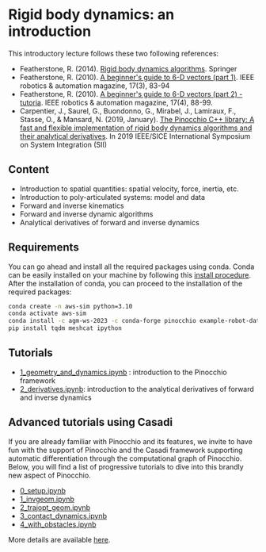 # Rigid body dynamics: an introduction

This introductory lecture follows these two following references:
  - Featherstone, R. (2014). [Rigid body dynamics algorithms](https://link.springer.com/content/pdf/10.1007/978-1-4899-7560-7.pdf). Springer
  - Featherstone, R. (2010). [A beginner's guide to 6-D vectors (part 1)](). IEEE robotics & automation magazine, 17(3), 83-94
  - Featherstone, R. (2010). [A beginner's guide to 6-D vectors (part 2) - tutoria](). IEEE robotics & automation magazine, 17(4), 88-99.
  - Carpentier, J., Saurel, G., Buondonno, G., Mirabel, J., Lamiraux, F., Stasse, O., & Mansard, N. (2019, January). [The Pinocchio C++ library: A fast and flexible implementation of rigid body dynamics algorithms and their analytical derivatives](https://hal.laas.fr/hal-01866228/document). In 2019 IEEE/SICE International Symposium on System Integration (SII)

## Content

* Introduction to spatial quantities: spatial velocity, force, inertia, etc.
* Introduction to poly-articulated systems: model and data
* Forward and inverse kinematics
* Forward and inverse dynamic algorithms
* Analytical derivatives of forward and inverse dynamics

## Requirements

You can go ahead and install all the required packages using conda. 
Conda can be easily installed on your machine by following this [install procedure](https://conda.io/projects/conda/en/latest/user-guide/install/index.html).
After the installation of conda, you can proceed to the installation of the required packages:
 
```bash
conda create -n aws-sim python=3.10
conda activate aws-sim
conda install -c agm-ws-2023 -c conda-forge pinocchio example-robot-data
pip install tqdm meshcat ipython
```

## Tutorials

* [1_geometry_and_dynamics.ipynb](./1_geometry_and_dynamics.ipynb) : introduction to the Pinocchio framework
* [2_derivatives.ipynb](./2_derivatives.ipynb): introduction to the analytical derivatives of forward and inverse dynamics

## Advanced tutorials using Casadi

If you are already familiar with Pinocchio and its features, we invite to have fun with the support of Pinocchio and the Casadi framework supporting automatic differentiation through the computational graph of Pinocchio. Below, you will find a list of progressive tutorials to dive into this brandly new aspect of Pinocchio.

* [0_setup.ipynb](https://github.com/nmansard/jnrh2023/blob/main/0_setup.ipynb)
* [1_invgeom.ipynb](https://github.com/nmansard/jnrh2023/blob/main/1_invgeom.ipynb)
* [2_trajopt_geom.ipynb](https://github.com/nmansard/jnrh2023/blob/main/2_trajopt_geom.ipynb)
* [3_contact_dynamics.ipynb](https://github.com/nmansard/jnrh2023/blob/main/3_contact_dynamics.ipynb)
* [4_with_obstacles.ipynb](https://github.com/nmansard/jnrh2023/blob/main/4_with_obstacles.ipynb)

More details are available [here](https://github.com/nmansard/jnrh2023).
